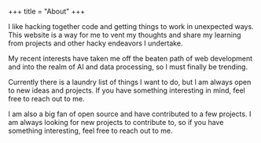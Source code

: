 +++
title = "About"
+++

I like hacking together code and getting things to work in unexpected ways. This website is a way for me to vent my thoughts and share my learning from projects and other hacky endeavors I undertake.

My recent interests have taken me off the beaten path of web development and into the realm of AI and data processing, so I must finally be trending.

Currently there is a laundry list of things I want to do, but I am always open to new ideas and projects. If you have something interesting in mind, feel free to reach out to me.

I am also a big fan of open source and have contributed to a few projects. I am always looking for new projects to contribute to, so if you have something interesting, feel free to reach out to me.
